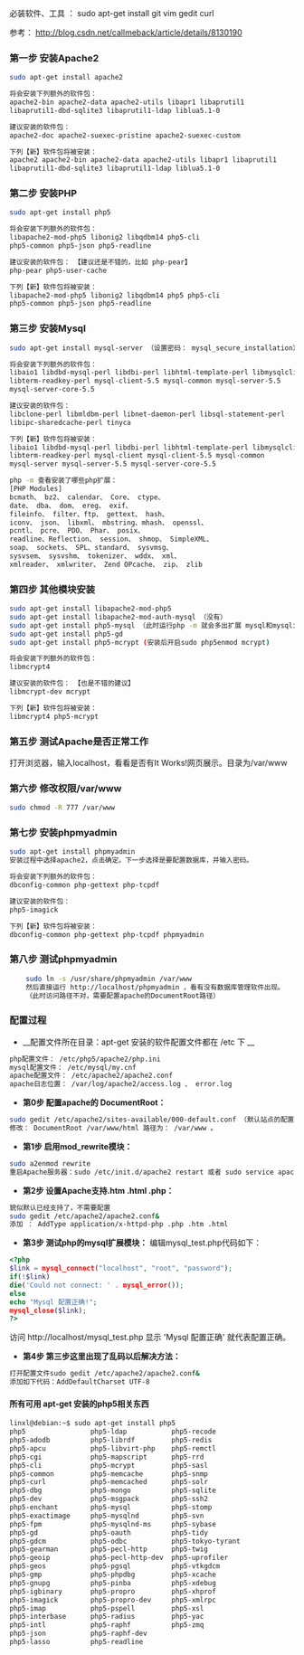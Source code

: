必装软件、工具 ： sudo apt-get install git vim gedit curl

参考： http://blog.csdn.net/callmeback/article/details/8130190

### 第一步 安装Apache2
```bash
sudo apt-get install apache2

将会安装下列额外的软件包：
apache2-bin apache2-data apache2-utils libapr1 libaprutil1
libaprutil1-dbd-sqlite3 libaprutil1-ldap liblua5.1-0

建议安装的软件包：
apache2-doc apache2-suexec-pristine apache2-suexec-custom

下列【新】软件包将被安装：
apache2 apache2-bin apache2-data apache2-utils libapr1 libaprutil1
libaprutil1-dbd-sqlite3 libaprutil1-ldap liblua5.1-0
```

### 第二步 安装PHP
```bash
sudo apt-get install php5

将会安装下列额外的软件包：
libapache2-mod-php5 libonig2 libqdbm14 php5-cli
php5-common php5-json php5-readline

建议安装的软件包： 【建议还是不错的，比如 php-pear】
php-pear php5-user-cache

下列【新】软件包将被安装：
libapache2-mod-php5 libonig2 libqdbm14 php5 php5-cli
php5-common php5-json php5-readline
```

### 第三步 安装Mysql
```bash
sudo apt-get install mysql-server （设置密码： mysql_secure_installation）

将会安装下列额外的软件包：
libaio1 libdbd-mysql-perl libdbi-perl libhtml-template-perl libmysqlclient18
libterm-readkey-perl mysql-client-5.5 mysql-common mysql-server-5.5
mysql-server-core-5.5

建议安装的软件包：
libclone-perl libmldbm-perl libnet-daemon-perl libsql-statement-perl
libipc-sharedcache-perl tinyca

下列【新】软件包将被安装：
libaio1 libdbd-mysql-perl libdbi-perl libhtml-template-perl libmysqlclient18
libterm-readkey-perl mysql-client mysql-client-5.5 mysql-common
mysql-server mysql-server-5.5 mysql-server-core-5.5
```
```bash
php -m 查看安装了哪些php扩展：
[PHP Modules]
bcmath、 bz2、 calendar、 Core、 ctype、
date、 dba、 dom、 ereg、 exif、
fileinfo、 filter、ftp、 gettext、 hash、
iconv、 json、 libxml、 mbstring、mhash、 openssl、
pcntl、 pcre、 PDO、 Phar、 posix、
readline、Reflection、 session、 shmop、 SimpleXML、
soap、 sockets、 SPL、standard、 sysvmsg、
sysvsem、 sysvshm、 tokenizer、 wddx、 xml、
xmlreader、 xmlwriter、 Zend OPcache、 zip、 zlib
```

### 第四步 其他模块安装
```bash
sudo apt-get install libapache2-mod-php5
sudo apt-get install libapache2-mod-auth-mysql （没有）
sudo apt-get install php5-mysql （此时运行php -m 就会多出扩展 mysql和mysqli）
sudo apt-get install php5-gd
sudo apt-get install php5-mcrypt (安装后开启sudo php5enmod mcrypt)

将会安装下列额外的软件包：
libmcrypt4

建议安装的软件包： 【也是不错的建议】
libmcrypt-dev mcrypt

下列【新】软件包将被安装：
libmcrypt4 php5-mcrypt
```


### 第五步 测试Apache是否正常工作
打开浏览器，输入localhost，看看是否有It Works!网页展示。目录为/var/www

### 第六步 修改权限/var/www
```bash
sudo chmod -R 777 /var/www
```

### 第七步 安装phpmyadmin
```bash
sudo apt-get install phpmyadmin
安装过程中选择apache2，点击确定。下一步选择是要配置数据库，并输入密码。

将会安装下列额外的软件包：
dbconfig-common php-gettext php-tcpdf

建议安装的软件包：
php5-imagick

下列【新】软件包将被安装：
dbconfig-common php-gettext php-tcpdf phpmyadmin
```

### 第八步 测试phpmyadmin
```bash
	sudo ln -s /usr/share/phpmyadmin /var/www
	然后直接运行 http://localhost/phpmyadmin ，看有没有数据库管理软件出现。
	（此时访问路径不对，需要配置apache的DocumentRoot路径）
```



### 配置过程
* __配置文件所在目录：apt-get 安装的软件配置文件都在 /etc 下 __
```bash
php配置文件： /etc/php5/apache2/php.ini
mysql配置文件： /etc/mysql/my.cnf
apache配置文件： /etc/apache2/apache2.conf
apache日志位置： /var/log/apache2/access.log 、 error.log
```

* __第0步 配置apache的 DocumentRoot：__
```bash
sudo gedit /etc/apache2/sites-available/000-default.conf （默认站点的配置文件）
修改： DocumentRoot /var/www/html 路径为： /var/www 。
```

* __第1步 启用mod_rewrite模块：__
```bash
sudo a2enmod rewrite
重启Apache服务器：sudo /etc/init.d/apache2 restart 或者 sudo service apache2 restart
```

* __第2步 设置Apache支持.htm .html .php：__ 
```bash
貌似默认已经支持了，不需要配置
sudo gedit /etc/apache2/apache2.conf&
添加 ： AddType application/x-httpd-php .php .htm .html
```

* __第3步 测试php的mysql扩展模块：__
编辑mysql_test.php代码如下：
```php
<?php
$link = mysql_connect("localhost", "root", "password");
if(!$link)
die('Could not connect: ' . mysql_error());
else
echo "Mysql 配置正确!";
mysql_close($link);
?>
```
访问 http://localhost/mysql_test.php 显示 'Mysql 配置正确' 就代表配置正确。


* __第4步 第三步这里出现了乱码以后解决方法：__
```bash
打开配置文件sudo gedit /etc/apache2/apache2.conf&
添加如下代码：AddDefaultCharset UTF-8
```

#### 所有可用 apt-get 安装的php5相关东西
```bash
linxl@debian:~$ sudo apt-get install php5
php5                php5-ldap           php5-recode
php5-adodb          php5-librdf         php5-redis
php5-apcu           php5-libvirt-php    php5-remctl
php5-cgi            php5-mapscript      php5-rrd
php5-cli            php5-mcrypt         php5-sasl
php5-common         php5-memcache       php5-snmp
php5-curl           php5-memcached      php5-solr
php5-dbg            php5-mongo          php5-sqlite
php5-dev            php5-msgpack        php5-ssh2
php5-enchant        php5-mysql          php5-stomp
php5-exactimage     php5-mysqlnd        php5-svn
php5-fpm            php5-mysqlnd-ms     php5-sybase
php5-gd             php5-oauth          php5-tidy
php5-gdcm           php5-odbc           php5-tokyo-tyrant
php5-gearman        php5-pecl-http      php5-twig
php5-geoip          php5-pecl-http-dev  php5-uprofiler
php5-geos           php5-pgsql          php5-vtkgdcm
php5-gmp            php5-phpdbg         php5-xcache
php5-gnupg          php5-pinba          php5-xdebug
php5-igbinary       php5-propro         php5-xhprof
php5-imagick        php5-propro-dev     php5-xmlrpc
php5-imap           php5-pspell         php5-xsl
php5-interbase      php5-radius         php5-yac
php5-intl           php5-raphf          php5-zmq
php5-json           php5-raphf-dev
php5-lasso          php5-readline
```